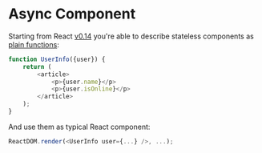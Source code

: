 # Async Component

Starting from React [v0.14](http://facebook.github.io/react/blog/2015/10/07/react-v0.14.html) you're able to describe stateless components as [plain functions](http://facebook.github.io/react/blog/2015/10/07/react-v0.14.html#stateless-functional-components):

```javascript
function UserInfo({user}) {
	return (
		<article>
			<p>{user.name}</p>
			<p>{user.isOnline}</p>
		</article>
	);
}
```

And use them as typical React component:

```javascript
ReactDOM.render(<UserInfo user={...} />, ...);
```

